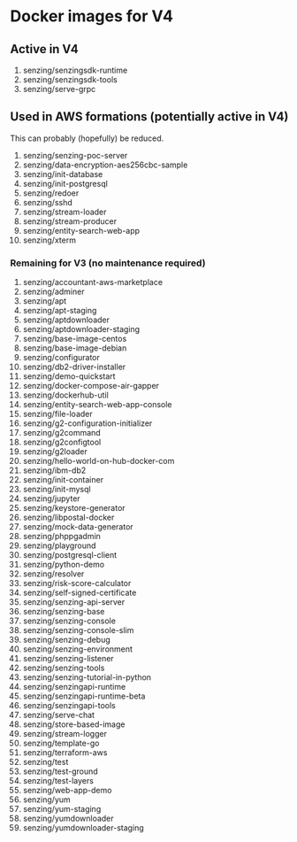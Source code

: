 # Docker images for V4

## Active in V4

1. senzing/senzingsdk-runtime
1. senzing/senzingsdk-tools
1. senzing/serve-grpc

## Used in AWS formations (potentially active in V4)

This can probably (hopefully) be reduced.

1. senzing/senzing-poc-server
1. senzing/data-encryption-aes256cbc-sample
1. senzing/init-database
1. senzing/init-postgresql
1. senzing/redoer
1. senzing/sshd
1. senzing/stream-loader
1. senzing/stream-producer
1. senzing/entity-search-web-app
1. senzing/xterm

### Remaining for V3 (no maintenance required)

1. senzing/accountant-aws-marketplace
1. senzing/adminer
1. senzing/apt
1. senzing/apt-staging
1. senzing/aptdownloader
1. senzing/aptdownloader-staging
1. senzing/base-image-centos
1. senzing/base-image-debian
1. senzing/configurator
1. senzing/db2-driver-installer
1. senzing/demo-quickstart
1. senzing/docker-compose-air-gapper
1. senzing/dockerhub-util
1. senzing/entity-search-web-app-console
1. senzing/file-loader
1. senzing/g2-configuration-initializer
1. senzing/g2command
1. senzing/g2configtool
1. senzing/g2loader
1. senzing/hello-world-on-hub-docker-com
1. senzing/ibm-db2
1. senzing/init-container
1. senzing/init-mysql
1. senzing/jupyter
1. senzing/keystore-generator
1. senzing/libpostal-docker
1. senzing/mock-data-generator
1. senzing/phppgadmin
1. senzing/playground
1. senzing/postgresql-client
1. senzing/python-demo
1. senzing/resolver
1. senzing/risk-score-calculator
1. senzing/self-signed-certificate
1. senzing/senzing-api-server
1. senzing/senzing-base
1. senzing/senzing-console
1. senzing/senzing-console-slim
1. senzing/senzing-debug
1. senzing/senzing-environment
1. senzing/senzing-listener
1. senzing/senzing-tools
1. senzing/senzing-tutorial-in-python
1. senzing/senzingapi-runtime
1. senzing/senzingapi-runtime-beta
1. senzing/senzingapi-tools
1. senzing/serve-chat
1. senzing/store-based-image
1. senzing/stream-logger
1. senzing/template-go
1. senzing/terraform-aws
1. senzing/test
1. senzing/test-ground
1. senzing/test-layers
1. senzing/web-app-demo
1. senzing/yum
1. senzing/yum-staging
1. senzing/yumdownloader
1. senzing/yumdownloader-staging
